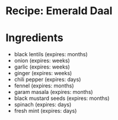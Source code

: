 Recipe: Emerald Daal
====================

Ingredients
===========

- black lentils (expires: months)
- onion (expires: weeks)
- garlic (expires: weeks)
- ginger (expires: weeks)
- chili pepper (expires: days)
- fennel (expires: months)
- garam masala (expires: months)
- black mustard seeds (expires: months)
- spinach (expires: days)
- fresh mint (expires: days)
